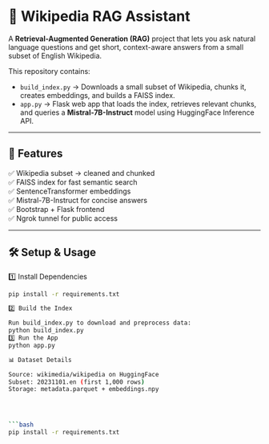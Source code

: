 # 📖 Wikipedia RAG Assistant

A **Retrieval-Augmented Generation (RAG)** project that lets you ask natural language questions and get short, context-aware answers from a small subset of English Wikipedia.

This repository contains:
- `build_index.py` → Downloads a small subset of Wikipedia, chunks it, creates embeddings, and builds a FAISS index.
- `app.py` → Flask web app that loads the index, retrieves relevant chunks, and queries a **Mistral-7B-Instruct** model using HuggingFace Inference API.

---

## 🚀 Features
✅ Wikipedia subset → cleaned and chunked  
✅ FAISS index for fast semantic search  
✅ SentenceTransformer embeddings  
✅ Mistral-7B-Instruct for concise answers  
✅ Bootstrap + Flask frontend  
✅ Ngrok tunnel for public access  

---

## 🛠️ Setup & Usage

1️⃣ Install Dependencies
```bash
pip install -r requirements.txt

2️⃣ Build the Index

Run build_index.py to download and preprocess data:
python build_index.py
3️⃣ Run the App
python app.py

📊 Dataset Details

Source: wikimedia/wikipedia on HuggingFace
Subset: 20231101.en (first 1,000 rows)
Storage: metadata.parquet + embeddings.npy




```bash
pip install -r requirements.txt
